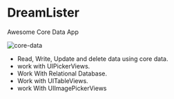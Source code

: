 # DreamLister

Awesome Core Data App

![core-data](https://user-images.githubusercontent.com/46874509/62126407-e61ac800-b2cf-11e9-99af-26a2855f2350.gif)

* Read, Write, Update and delete data using core data.
* work with UIPickerViews.
* Work With Relational Database.
* Work with UITableViews.
* work With UIImagePickerViews
